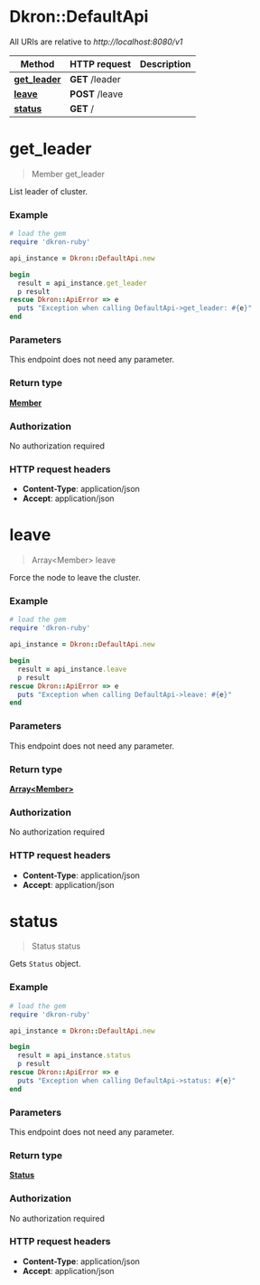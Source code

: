 # Dkron::DefaultApi

All URIs are relative to *http://localhost:8080/v1*

Method | HTTP request | Description
------------- | ------------- | -------------
[**get_leader**](DefaultApi.md#get_leader) | **GET** /leader | 
[**leave**](DefaultApi.md#leave) | **POST** /leave | 
[**status**](DefaultApi.md#status) | **GET** / | 


# **get_leader**
> Member get_leader



List leader of cluster. 

### Example
```ruby
# load the gem
require 'dkron-ruby'

api_instance = Dkron::DefaultApi.new

begin
  result = api_instance.get_leader
  p result
rescue Dkron::ApiError => e
  puts "Exception when calling DefaultApi->get_leader: #{e}"
end
```

### Parameters
This endpoint does not need any parameter.

### Return type

[**Member**](Member.md)

### Authorization

No authorization required

### HTTP request headers

 - **Content-Type**: application/json
 - **Accept**: application/json



# **leave**
> Array&lt;Member&gt; leave



Force the node to leave the cluster. 

### Example
```ruby
# load the gem
require 'dkron-ruby'

api_instance = Dkron::DefaultApi.new

begin
  result = api_instance.leave
  p result
rescue Dkron::ApiError => e
  puts "Exception when calling DefaultApi->leave: #{e}"
end
```

### Parameters
This endpoint does not need any parameter.

### Return type

[**Array&lt;Member&gt;**](Member.md)

### Authorization

No authorization required

### HTTP request headers

 - **Content-Type**: application/json
 - **Accept**: application/json



# **status**
> Status status



Gets `Status` object. 

### Example
```ruby
# load the gem
require 'dkron-ruby'

api_instance = Dkron::DefaultApi.new

begin
  result = api_instance.status
  p result
rescue Dkron::ApiError => e
  puts "Exception when calling DefaultApi->status: #{e}"
end
```

### Parameters
This endpoint does not need any parameter.

### Return type

[**Status**](Status.md)

### Authorization

No authorization required

### HTTP request headers

 - **Content-Type**: application/json
 - **Accept**: application/json



